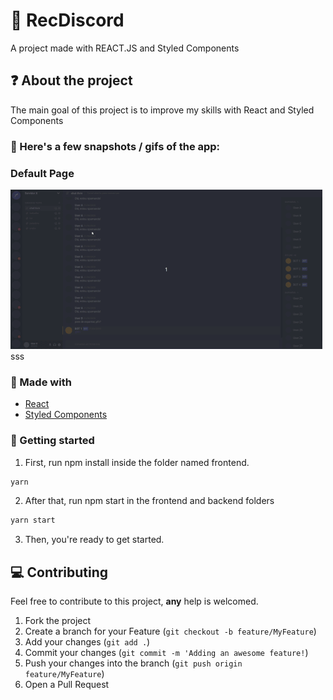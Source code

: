 # :closed_book: RecDiscord
A project made with REACT.JS and Styled Components

## :question: About the project

The main goal of this project is to improve my skills with React and Styled Components
  
### :iphone: Here's a few snapshots / gifs of the app:
  
<div>
  <h3>Default Page</h3>
  <img src="https://github.com/SousaVictorH/RecDiscord/blob/master/public/videos/discord.gif" alt="Default">sss
</div>

###  :hammer: Made with

- [React](https://pt-br.reactjs.org/)
- [Styled Components](https://styled-components.com/docs)

<!-- GETTING STARTED -->

### :triangular_flag_on_post: Getting started

1. First, run npm install inside the folder named frontend.

```sh
yarn
```

2. After that, run npm start in the frontend and backend folders

```sh
yarn start
```

3. Then, you're ready to get started.

## :computer: Contributing

Feel free to contribute to this project, **any** help is welcomed.

1. Fork the project
2. Create a branch for your Feature (`git checkout -b feature/MyFeature`)
3. Add your changes (`git add .`)
4. Commit your changes (`git commit -m 'Adding an awesome feature!`)
5. Push your changes into the branch (`git push origin feature/MyFeature`)
6. Open a Pull Request
